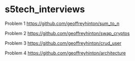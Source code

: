 # s5tech_interviews
Problem 1
https://github.com/geoffreyhinton/sum_to_n

Problem 2
https://github.com/geoffreyhinton/swap_cryptos

Problem 3
https://github.com/geoffreyhinton/crud_user

Problem 4
https://github.com/geoffreyhinton/architecture

